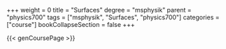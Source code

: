 +++
weight = 0
title = "Surfaces"
degree = "msphysik"
parent = "physics700"
tags = ["msphysik", "Surfaces", "physics700"]
categories = ["course"]
bookCollapseSection = false
+++

{{< genCoursePage >}}
